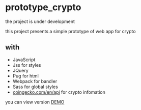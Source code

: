 # prototype_crypto

the project is under development

this project presents a simple prototype of web app for crypto
## with

- JavaScript
- Jss for styles
- JQuery
- Pug for html
- Webpack for bandler
- Sass for global styles
- [coingecko.com/en/api](https://www.coingecko.com/en/api) for crypto infomation

you can view version [DEMO](https://facesar.github.io/prototype_crypto/dist/)